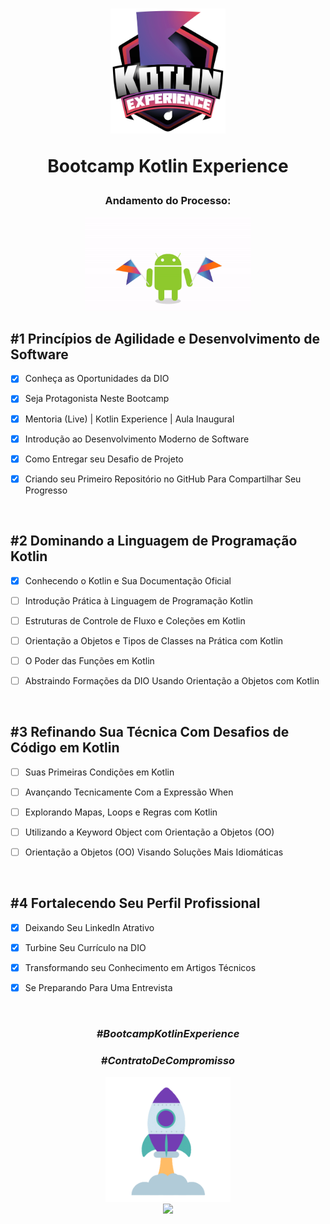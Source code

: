 <div align="center">


<h1><img height="200vh" src="Imagens/logo_bootcamp.webp">

Bootcamp Kotlin Experience </h1>

<h3> Andamento do Processo:</h3>

<img height="150vh" src="Imagens/kotlin.gif">

</div>


## #1 Princípios de Agilidade e Desenvolvimento de Software

  - [x] Conheça as Oportunidades da DIO

  - [x] Seja Protagonista Neste Bootcamp
  
  - [x] Mentoria (Live) | Kotlin Experience | Aula Inaugural 

  - [x] Introdução ao Desenvolvimento Moderno de Software

  - [x] Como Entregar seu Desafio de Projeto
 
  - [x] Criando seu Primeiro Repositório no GitHub Para Compartilhar Seu Progresso

  <br/>


## #2 Dominando a Linguagem de Programação Kotlin

  - [X] Conhecendo o Kotlin e Sua Documentação Oficial

  - [ ] Introdução Prática à Linguagem de Programação Kotlin
  
  - [ ] Estruturas de Controle de Fluxo e Coleções em Kotlin

  - [ ] Orientação a Objetos e Tipos de Classes na Prática com Kotlin

  - [ ] O Poder das Funções em Kotlin
 
  - [ ] Abstraindo Formações da DIO Usando Orientação a Objetos com Kotlin

  <br/>

## #3 Refinando Sua Técnica Com Desafios de Código em Kotlin

  - [ ] Suas Primeiras Condições em Kotlin

  - [ ] Avançando Tecnicamente Com a Expressão When
  
  - [ ] Explorando Mapas, Loops e Regras com Kotlin

  - [ ] Utilizando a Keyword Object com Orientação a Objetos (OO)

  - [ ] Orientação a Objetos (OO) Visando Soluções Mais Idiomáticas

  <br/>  


## #4 Fortalecendo Seu Perfil Profissional

  - [x] Deixando Seu LinkedIn Atrativo

  - [x] Turbine Seu Currículo na DIO
  
  - [x] Transformando seu Conhecimento em Artigos Técnicos

  - [x] Se Preparando Para Uma Entrevista

  <br/>  


  <div align="center">

### _#BootcampKotlinExperience_

### _#ContratoDeCompromisso_

  <img height="200vh" src="Imagens/foguete.gif"><br><a href="https://www.linkedin.com/in/adrianolima-dev/" target="_blank"><img height="40vh" src="https://cdn-icons-png.flaticon.com/512/3536/3536505.png" target="_blank"></a>
</div>